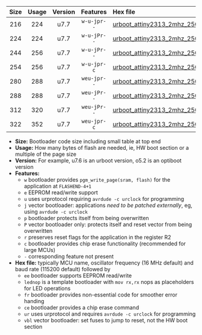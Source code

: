 |Size|Usage|Version|Features|Hex file|
|:-:|:-:|:-:|:-:|:--|
|216|224|u7.7|`w-u-jpr--`|[urboot_attiny2313_2mhz_250000bps_lednop_ur_vbl.hex](https://raw.githubusercontent.com/stefanrueger/urboot.hex/main/mcus/attiny2313/fcpu_2mhz/250000_bps/urboot_attiny2313_2mhz_250000bps_lednop_ur_vbl.hex)|
|224|224|u7.7|`w-u-jPr--`|[urboot_attiny2313_2mhz_250000bps_ur_vbl.hex](https://raw.githubusercontent.com/stefanrueger/urboot.hex/main/mcus/attiny2313/fcpu_2mhz/250000_bps/urboot_attiny2313_2mhz_250000bps_ur_vbl.hex)|
|244|256|u7.7|`w-u-jPr--`|[urboot_attiny2313_2mhz_250000bps_lednop_fr_ur_vbl.hex](https://raw.githubusercontent.com/stefanrueger/urboot.hex/main/mcus/attiny2313/fcpu_2mhz/250000_bps/urboot_attiny2313_2mhz_250000bps_lednop_fr_ur_vbl.hex)|
|254|256|u7.7|`w-u-jpr-c`|[urboot_attiny2313_2mhz_250000bps_lednop_fr_ce_ur_vbl.hex](https://raw.githubusercontent.com/stefanrueger/urboot.hex/main/mcus/attiny2313/fcpu_2mhz/250000_bps/urboot_attiny2313_2mhz_250000bps_lednop_fr_ce_ur_vbl.hex)|
|280|288|u7.7|`weu-jpr--`|[urboot_attiny2313_2mhz_250000bps_ee_lednop_ur_vbl.hex](https://raw.githubusercontent.com/stefanrueger/urboot.hex/main/mcus/attiny2313/fcpu_2mhz/250000_bps/urboot_attiny2313_2mhz_250000bps_ee_lednop_ur_vbl.hex)|
|288|288|u7.7|`weu-jPr--`|[urboot_attiny2313_2mhz_250000bps_ee_ur_vbl.hex](https://raw.githubusercontent.com/stefanrueger/urboot.hex/main/mcus/attiny2313/fcpu_2mhz/250000_bps/urboot_attiny2313_2mhz_250000bps_ee_ur_vbl.hex)|
|312|320|u7.7|`weu-jPr--`|[urboot_attiny2313_2mhz_250000bps_ee_lednop_fr_ur_vbl.hex](https://raw.githubusercontent.com/stefanrueger/urboot.hex/main/mcus/attiny2313/fcpu_2mhz/250000_bps/urboot_attiny2313_2mhz_250000bps_ee_lednop_fr_ur_vbl.hex)|
|322|352|u7.7|`weu-jpr-c`|[urboot_attiny2313_2mhz_250000bps_ee_lednop_fr_ce_ur_vbl.hex](https://raw.githubusercontent.com/stefanrueger/urboot.hex/main/mcus/attiny2313/fcpu_2mhz/250000_bps/urboot_attiny2313_2mhz_250000bps_ee_lednop_fr_ce_ur_vbl.hex)|

- **Size:** Bootloader code size including small table at top end
- **Usage:** How many bytes of flash are needed, ie, HW boot section or a multiple of the page size
- **Version:** For example, u7.6 is an urboot version, o5.2 is an optiboot version
- **Features:**
  + `w` bootloader provides `pgm_write_page(sram, flash)` for the application at `FLASHEND-4+1`
  + `e` EEPROM read/write support
  + `u` uses urprotocol requiring `avrdude -c urclock` for programming
  + `j` vector bootloader: applications *need to be patched externally*, eg, using `avrdude -c urclock`
  + `p` bootloader protects itself from being overwritten
  + `P` vector bootloader only: protects itself and reset vector from being overwritten
  + `r` preserves reset flags for the application in the register R2
  + `c` bootloader provides chip erase functionality (recommended for large MCUs)
  + `-` corresponding feature not present
- **Hex file:** typically MCU name, oscillator frequency (16 MHz default) and baud rate (115200 default) followed by
  + `ee` bootloader supports EEPROM read/write
  + `lednop` is a template bootloader with `mov rx,rx` nops as placeholders for LED operations
  + `fr` bootloader provides non-essential code for smoother error handing
  + `ce` bootloader provides a chip erase command
  + `ur` uses urprotocol and requires `avrdude -c urclock` for programming
  + `vbl` vector bootloader: set fuses to jump to reset, not the HW boot section

